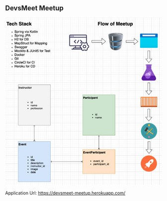 ## DevsMeet Meetup

![Meetup Flow](meetupflow.png?raw=true)

Application Url: https://devsmeet-meetup.herokuapp.com/


